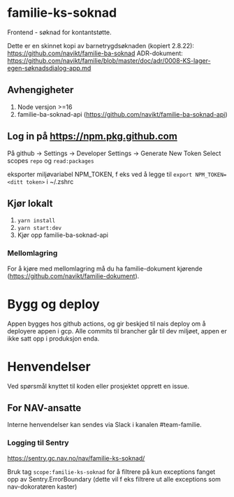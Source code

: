 # familie-ks-soknad
Frontend - søknad for kontantstøtte.

Dette er en skinnet kopi av barnetrygdsøknaden (kopiert 2.8.22): https://github.com/navikt/familie-ba-soknad
ADR-dokument: https://github.com/navikt/familie/blob/master/doc/adr/0008-KS-lager-egen-søknadsdialog-app.md

## Avhengigheter
1. Node versjon >=16
2. familie-ba-soknad-api (https://github.com/navikt/familie-ba-soknad-api)

## Log in på https://npm.pkg.github.com
På github -> Settings -> Developer Settings -> Generate New Token
Select scopes `repo` og `read:packages`

eksporter miljøvariabel NPM_TOKEN, f eks ved å legge til
`export NPM_TOKEN=<ditt token>` i ~/.zshrc

## Kjør lokalt
1. `yarn install`
2. `yarn start:dev`
3. Kjør opp familie-ba-soknad-api

### Mellomlagring
For å kjøre med mellomlagring må du ha familie-dokument kjørende (https://github.com/navikt/familie-dokument).

# Bygg og deploy
Appen bygges hos github actions, og gir beskjed til nais deploy om å deployere appen i gcp. Alle commits til brancher går til dev miljøet, appen er ikke satt opp i produksjon enda.

# Henvendelser
Ved spørsmål knyttet til koden eller prosjektet opprett en issue.

## For NAV-ansatte
Interne henvendelser kan sendes via Slack i kanalen #team-familie.

### Logging til Sentry
https://sentry.gc.nav.no/nav/familie-ks-soknad/

Bruk tag ``` scope:familie-ks-soknad ``` for å filtrere på kun exceptions fanget opp av Sentry.ErrorBoundary (dette vil f eks filtrere ut alle exceptions som nav-dokoratøren kaster)

